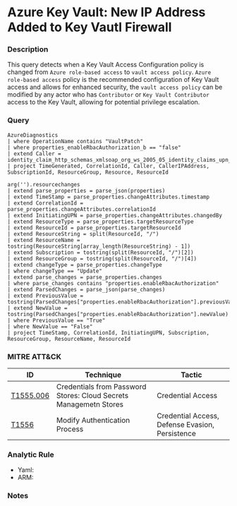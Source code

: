 # Azure Key Vault: New IP Address Added to Key Vautl Firewall

### Description
This query detects when a Key Vault Access Configuration policy is changed from `Azure role-based access` to `vault access policy`. `Azure role-based access` policy is the recommended configuration of Key Vault access and allows for enhanced security, the `vault access policy` can be modified by any actor who has `Contributor` or `Key Vault Contributor` access to the Key Vault, allowing for potential privilege escalation.

### Query
```kql
AzureDiagnostics
| where OperationName contains "VaultPatch"
| where properties_enableRbacAuthorization_b == "false"
| extend Caller = identity_claim_http_schemas_xmlsoap_org_ws_2005_05_identity_claims_upn_s
| project TimeGenerated, CorrelationId, Caller, CallerIPAddress, SubscriptionId, ResourceGroup, Resource, ResourceId
```

```kql
arg('').resourcechanges
| extend parse_properties = parse_json(properties)
| extend TimeStamp = parse_properties.changeAttributes.timestamp
| extend CorrelationId = parse_properties.changeAttributes.correlationId
| extend InitiatingUPN = parse_properties.changeAttributes.changedBy
| extend ResourceType = parse_properties.targetResourceType
| extend ResourceId = parse_properties.targetResourceId
| extend ResourceString = split(ResourceId, "/")
| extend ResourceName = tostring(ResourceString[array_length(ResourceString) - 1])
| extend Subscription = tostring(split(ResourceId, "/")[2])
| extend ResourceGroup = tostring(split(ResourceId, "/")[4])
| extend changeType = parse_properties.changeType
| where changeType == "Update"
| extend parse_changes = parse_properties.changes
| where parse_changes contains "properties.enableRbacAuthorization"
| extend ParsedChanges = parse_json(parse_changes)
| extend PreviousValue = tostring(ParsedChanges["properties.enableRbacAuthorization"].previousValue)
| extend NewValue = tostring(ParsedChanges["properties.enableRbacAuthorization"].newValue)
| where PreviousValue == "True"
| where NewValue == "False"
| project TimeStamp, CorrelationId, InitiatingUPN, Subscription, ResourceGroup, ResourceName, ResourceId
```

### MITRE ATT&CK
| ID | Technique | Tactic |
|----|-----------|--------|
| [T1555.006](https://attack.mitre.org/techniques/T1555/006/) | Credentials from Password Stores: Cloud Secrets Managemetn Stores | Credential Access |
| [T1556](https://attack.mitre.org/techniques/T1556/) | Modify Authentication Process | Credential Access, Defense Evasion, Persistence |

### Analytic Rule
- Yaml: 
- ARM: 

### Notes
